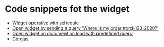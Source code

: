 # Code snippets fot the widget

 *  [Widget operative with schedule](./widget_with_time_schedules)
 *  [Open widget by sending a query 'Where is my order #ord-123-2020?'](./widget_open_with_query)
 *  [Open widget on document on load with predefined query](./widget_open_with_query_from_search_bar)
 *  [Gorgias](./snippets/gorgias)
